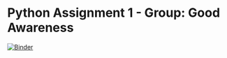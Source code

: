 # Python Assignment 1 - Group: Good Awareness

[![Binder](https://mybinder.org/badge_logo.svg)](https://mybinder.org/v2/gh/grem848/Assignment1Python/master)